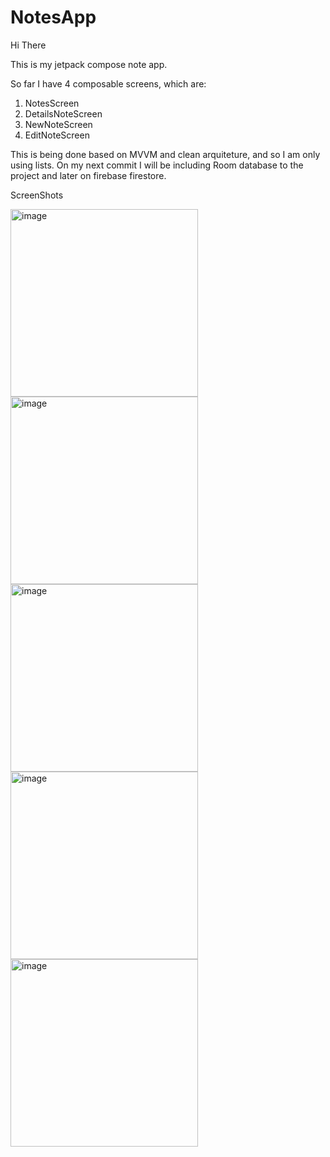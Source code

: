 # NotesApp

Hi There

This is my jetpack compose note app.


So far I have 4 composable screens, which are:
1. NotesScreen
2. DetailsNoteScreen
3. NewNoteScreen
4. EditNoteScreen

This is being done based on MVVM and clean arquiteture, and so I am only using lists. On my next commit I will be including Room database to the project and later on firebase firestore.


ScreenShots


<img width="300" alt="image" src="https://github.com/MErnesto99/NotesApp/assets/79359430/873e8299-3e93-4fd7-8abb-f5a825e3f076"> 
<img width="300" alt="image" src="https://github.com/MErnesto99/NotesApp/assets/79359430/93a9ccce-e69a-468a-81ef-9c1ee001f0bd">
<img width="300" alt="image" src="https://github.com/MErnesto99/NotesApp/assets/79359430/355d335a-04e8-483b-b01a-73e8794a1fac">
<img width="300" alt="image" src="https://github.com/MErnesto99/NotesApp/assets/79359430/7f26fe15-0bc0-4f16-8194-baa89aa1c39e">
<img width="300" alt="image" src="https://github.com/MErnesto99/NotesApp/assets/79359430/b718569c-9043-4bb6-982c-de5b33fe3ebd">




